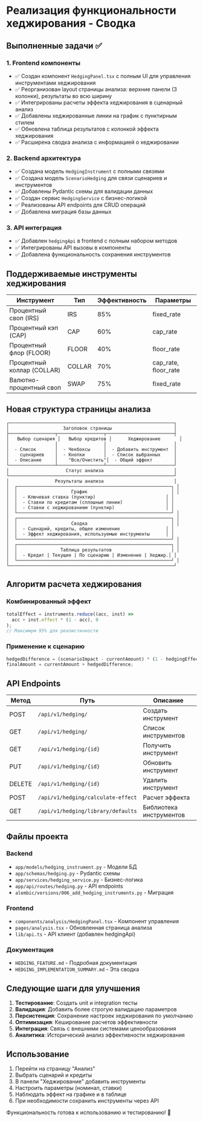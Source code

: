 # Реализация функциональности хеджирования - Сводка

## Выполненные задачи ✅

### 1. Frontend компоненты
- ✅ Создан компонент `HedgingPanel.tsx` с полным UI для управления инструментами хеджирования
- ✅ Реорганизован layout страницы анализа: верхние панели (3 колонки), результаты во всю ширину
- ✅ Интегрированы расчеты эффекта хеджирования в сценарный анализ
- ✅ Добавлены хеджированные линии на график с пунктирным стилем
- ✅ Обновлена таблица результатов с колонкой эффекта хеджирования
- ✅ Расширена сводка анализа с информацией о хеджировании

### 2. Backend архитектура
- ✅ Создана модель `HedgingInstrument` с полными связями
- ✅ Создана модель `ScenarioHedging` для связи сценариев и инструментов
- ✅ Добавлены Pydantic схемы для валидации данных
- ✅ Создан сервис `HedgingService` с бизнес-логикой
- ✅ Реализованы API endpoints для CRUD операций
- ✅ Добавлена миграция базы данных

### 3. API интеграция
- ✅ Добавлен `hedgingApi` в frontend с полным набором методов
- ✅ Интегрированы API вызовы в компоненты
- ✅ Добавлена функциональность сохранения инструментов

## Поддерживаемые инструменты хеджирования

| Инструмент | Тип | Эффективность | Параметры |
|------------|-----|---------------|-----------|
| Процентный своп (IRS) | IRS | 85% | fixed_rate |
| Процентный кэп (CAP) | CAP | 60% | cap_rate |
| Процентный флор (FLOOR) | FLOOR | 40% | floor_rate |
| Процентный коллар (COLLAR) | COLLAR | 70% | cap_rate, floor_rate |
| Валютно-процентный своп | SWAP | 75% | fixed_rate |

## Новая структура страницы анализа

```
┌─────────────────────────────────────────────────────────────┐
│                    Заголовок страницы                       │
├─────────────────┬─────────────────┬─────────────────────────┤
│   Выбор сценария │   Выбор кредитов │      Хеджирование       │
│                 │                 │                         │
│  - Список       │  - Чекбоксы     │  - Добавить инструмент  │
│    сценариев    │  - Кнопки       │  - Список выбранных     │
│  - Описание     │    "Все/Очистить"│  - Общий эффект        │
└─────────────────┴─────────────────┴─────────────────────────┘
│                     Статус анализа                          │
└─────────────────────────────────────────────────────────────┘
│                 Результаты анализа                          │
│  ┌─────────────────────────────────────────────────────────┐ │
│  │                    График                               │ │
│  │  - Ключевая ставка (пунктир)                          │ │
│  │  - Ставки по кредитам (сплошные линии)                │ │
│  │  - Ставки с хеджированием (пунктир)                   │ │
│  └─────────────────────────────────────────────────────────┘ │
│  ┌─────────────────────────────────────────────────────────┐ │
│  │                    Сводка                               │ │
│  │  - Сценарий, кредиты, общее изменение                 │ │
│  │  - Эффект хеджирования, используемые инструменты      │ │
│  └─────────────────────────────────────────────────────────┘ │
│  ┌─────────────────────────────────────────────────────────┐ │
│  │                Таблица результатов                      │ │
│  │  - Кредит | Текущие | По сценарию | Изменение | Хеджир.│ │
│  └─────────────────────────────────────────────────────────┘ │
└─────────────────────────────────────────────────────────────┘
```

## Алгоритм расчета хеджирования

### Комбинированный эффект
```typescript
totalEffect = instruments.reduce((acc, inst) => 
  acc + inst.effect * (1 - acc), 0
);
// Максимум 95% для реалистичности
```

### Применение к сценарию
```typescript
hedgedDifference = (scenarioImpact - currentAmount) * (1 - hedgingEffect);
finalAmount = currentAmount + hedgedDifference;
```

## API Endpoints

| Метод | Путь | Описание |
|-------|------|----------|
| POST | `/api/v1/hedging/` | Создать инструмент |
| GET | `/api/v1/hedging/` | Список инструментов |
| GET | `/api/v1/hedging/{id}` | Получить инструмент |
| PUT | `/api/v1/hedging/{id}` | Обновить инструмент |
| DELETE | `/api/v1/hedging/{id}` | Удалить инструмент |
| POST | `/api/v1/hedging/calculate-effect` | Расчет эффекта |
| GET | `/api/v1/hedging/library/defaults` | Библиотека инструментов |

## Файлы проекта

### Backend
- `app/models/hedging_instrument.py` - Модели БД
- `app/schemas/hedging.py` - Pydantic схемы
- `app/services/hedging_service.py` - Бизнес-логика
- `app/api/routes/hedging.py` - API endpoints
- `alembic/versions/006_add_hedging_instruments.py` - Миграция

### Frontend
- `components/analysis/HedgingPanel.tsx` - Компонент управления
- `pages/analysis.tsx` - Обновленная страница анализа
- `lib/api.ts` - API клиент (добавлен hedgingApi)

### Документация
- `HEDGING_FEATURE.md` - Подробная документация
- `HEDGING_IMPLEMENTATION_SUMMARY.md` - Эта сводка

## Следующие шаги для улучшения

1. **Тестирование**: Создать unit и integration тесты
2. **Валидация**: Добавить более строгую валидацию параметров
3. **Персистенция**: Сохранение настроек хеджирования по умолчанию
4. **Оптимизация**: Кеширование расчетов эффективности
5. **Интеграция**: Связь с внешними системами ценообразования
6. **Аналитика**: Исторический анализ эффективности хеджирования

## Использование

1. Перейти на страницу "Анализ"
2. Выбрать сценарий и кредиты
3. В панели "Хеджирование" добавить инструменты
4. Настроить параметры (номинал, ставки)
5. Наблюдать эффект на графике и в таблице
6. При необходимости сохранить инструменты через API

Функциональность готова к использованию и тестированию! 🎉